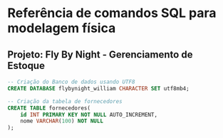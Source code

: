 # Referência de comandos SQL para modelagem física 

## Projeto: Fly By Night - Gerenciamento de Estoque 


```sql
-- Criação do Banco de dados usando UTF8
CREATE DATABASE flybynight_william CHARACTER SET utf8mb4;
```

```sql
-- Criação da tabela de fornecedores 
CREATE TABLE fornecedores(
    id INT PRIMARY KEY NOT NULL AUTO_INCREMENT,
    nome VARCHAR(100) NOT NULL 
);
```